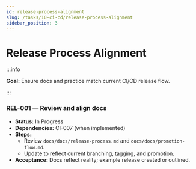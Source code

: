 ```yaml
---
id: release-process-alignment
slug: /tasks/10-ci-cd/release-process-alignment
sidebar_position: 3
---
```


# Release Process Alignment

:::info

**Goal:** Ensure docs and practice match current CI/CD release flow.

:::

### REL-001 — Review and align docs

- **Status:** In Progress
- **Dependencies:** CI-007 (when implemented)
- **Steps:**
  - Review `docs/docs/release-process.md` and `docs/docs/promotion-flow.md`.
  - Update to reflect current branching, tagging, and promotion.
- **Acceptance:** Docs reflect reality; example release created or outlined.
